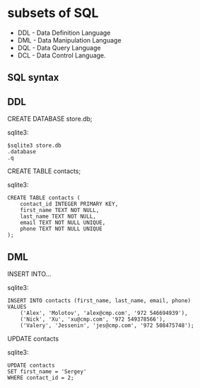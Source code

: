 # subsets of SQL

- DDL - Data Definition Language
- DML - Data Manipulation Language
- DQL - Data Query Language
- DCL - Data Control Language.

## SQL syntax

## DDL

CREATE DATABASE store.db;

sqlite3:

    $sqlite3 store.db
    .database
    .q

CREATE TABLE contacts;

sqlite3:

    CREATE TABLE contacts (
        contact_id INTEGER PRIMARY KEY,
        first_name TEXT NOT NULL,
        last_name TEXT NOT NULL,
        email TEXT NOT NULL UNIQUE,
        phone TEXT NOT NULL UNIQUE
    );

## DML

INSERT INTO...

sqlite3:

    INSERT INTO contacts (first_name, last_name, email, phone)
    VALUES
        ('Alex', 'Molotov', 'alex@cmp.com', '972 546694939'),
        ('Nick', 'Xu', 'xu@cmp.com', '972 549378566'),
        ('Valery', 'Jessenin', 'jes@cmp.com', '972 508475748');

UPDATE contacts

sqlite3:

    UPDATE contacts
    SET first_name = 'Sergey'
    WHERE contact_id = 2;
